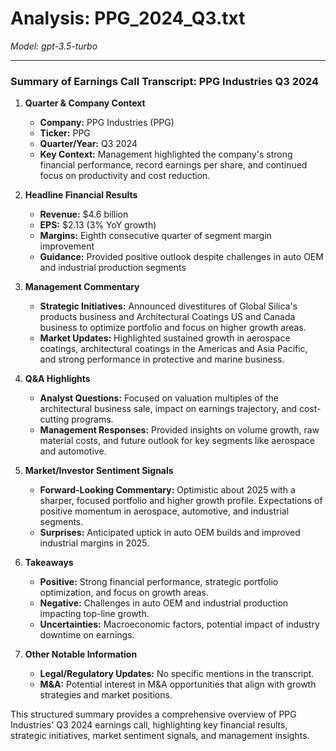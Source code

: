 # Analysis: PPG_2024_Q3.txt

*Model: gpt-3.5-turbo*

---

### Summary of Earnings Call Transcript: PPG Industries Q3 2024

1. **Quarter & Company Context**
   - **Company:** PPG Industries (PPG)
   - **Ticker:** PPG
   - **Quarter/Year:** Q3 2024
   - **Key Context:** Management highlighted the company's strong financial performance, record earnings per share, and continued focus on productivity and cost reduction.

2. **Headline Financial Results**
   - **Revenue:** $4.6 billion
   - **EPS:** $2.13 (3% YoY growth)
   - **Margins:** Eighth consecutive quarter of segment margin improvement
   - **Guidance:** Provided positive outlook despite challenges in auto OEM and industrial production segments

3. **Management Commentary**
   - **Strategic Initiatives:** Announced divestitures of Global Silica's products business and Architectural Coatings US and Canada business to optimize portfolio and focus on higher growth areas.
   - **Market Updates:** Highlighted sustained growth in aerospace coatings, architectural coatings in the Americas and Asia Pacific, and strong performance in protective and marine business.

4. **Q&A Highlights**
   - **Analyst Questions:** Focused on valuation multiples of the architectural business sale, impact on earnings trajectory, and cost-cutting programs.
   - **Management Responses:** Provided insights on volume growth, raw material costs, and future outlook for key segments like aerospace and automotive.

5. **Market/Investor Sentiment Signals**
   - **Forward-Looking Commentary:** Optimistic about 2025 with a sharper, focused portfolio and higher growth profile. Expectations of positive momentum in aerospace, automotive, and industrial segments.
   - **Surprises:** Anticipated uptick in auto OEM builds and improved industrial margins in 2025.

6. **Takeaways**
   - **Positive:** Strong financial performance, strategic portfolio optimization, and focus on growth areas.
   - **Negative:** Challenges in auto OEM and industrial production impacting top-line growth.
   - **Uncertainties:** Macroeconomic factors, potential impact of industry downtime on earnings.

7. **Other Notable Information**
   - **Legal/Regulatory Updates:** No specific mentions in the transcript.
   - **M&A:** Potential interest in M&A opportunities that align with growth strategies and market positions.

This structured summary provides a comprehensive overview of PPG Industries' Q3 2024 earnings call, highlighting key financial results, strategic initiatives, market sentiment signals, and management insights.